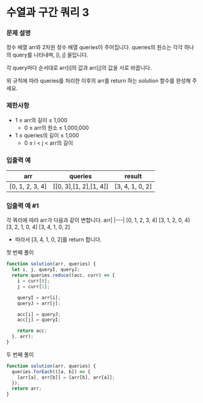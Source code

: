 # 수열과 구간 쿼리 3

### 문제 설명

정수 배열 arr와 2차원 정수 배열 queries이 주어집니다. queries의 원소는 각각 하나의 query를 나타내며, [i, j] 꼴입니다.

각 query마다 순서대로 arr[i]의 값과 arr[j]의 값을 서로 바꿉니다.

위 규칙에 따라 queries를 처리한 이후의 arr를 return 하는 solution 함수를 완성해 주세요.

### 제한사항

- 1 ≤ arr의 길이 ≤ 1,000
  - 0 ≤ arr의 원소 ≤ 1,000,000
- 1 ≤ queries의 길이 ≤ 1,000
  - 0 ≤ i < j < arr의 길이

### 입출력 예

| arr             | queries                | result          |
| --------------- | ---------------------- | --------------- |
| [0, 1, 2, 3, 4] | [[0, 3],[1, 2],[1, 4]] | [3, 4, 1, 0, 2] |

### 입출력 예 #1

각 쿼리에 따라 arr가 다음과 같이 변합니다.
arr|
|---|
[0, 1, 2, 3, 4]
[3, 1, 2, 0, 4]
[3, 2, 1, 0, 4]
[3, 4, 1, 0, 2]

- 따라서 [3, 4, 1, 0, 2]를 return 합니다.

첫 번째 풀이

```javascript
function solution(arr, queries) {
  let i, j, queryI, queryJ;
  return queries.reduce((acc, curr) => {
    i = curr[0];
    j = curr[1];

    queryI = arr[i];
    queryJ = arr[j];

    acc[i] = queryJ;
    acc[j] = queryI;

    return acc;
  }, arr);
}
```

두 번째 풀이

```javascript
function solution(arr, queries) {
  queries.forEach(([a, b]) => {
    [arr[a], arr[b]] = [arr[b], arr[a]];
  });
  return arr;
}
```
